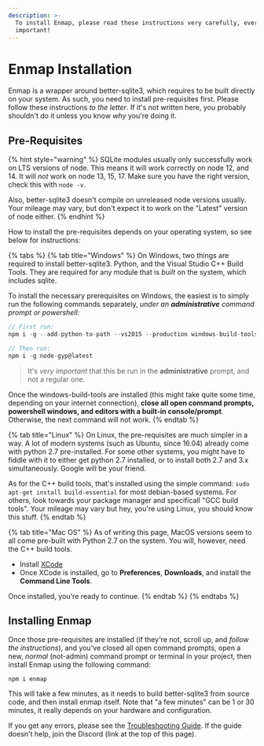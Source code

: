 ```yaml
---
description: >-
  To install Enmap, please read these instructions very carefully, every word is
  important!
---
```


# Enmap Installation

Enmap is a wrapper around better-sqlite3, which requires to be built directly on your system. As such, you need to install pre-requisites first. Please follow these instructions _to the letter_. If it's not written here, you probably shouldn't do it unless you know _why_ you're doing it.

## Pre-Requisites

{% hint style="warning" %}
SQLite modules usually only successfully work on LTS versions of node. This means it will work correctly on node 12, and 14. It will _not_ work on node 13, 15, 17. Make sure you have the right version, check this with `node -v`.

Also, better-sqlite3 doesn't compile on unreleased node versions usually. Your mileage may vary, but don't expect it to work on the "Latest" version of node either.
{% endhint %}

How to install the pre-requisites depends on your operating system, so see below for instructions:

{% tabs %}
{% tab title="Windows" %}
On Windows, two things are required to install better-sqlite3. Python, and the Visual Studio C++ Build Tools. They are required for any module that is _built_ on the system, which includes sqlite.

To install the necessary prerequisites on Windows, the easiest is to simply run the following commands separately, _under an **administrative** command prompt or powershell:_

```javascript
// First run:
npm i -g --add-python-to-path --vs2015 --production windows-build-tools

// Then run:
npm i -g node-gyp@latest
```

> It's _very important_ that this be run in the **administrative** prompt, and not a regular one.

Once the windows-build-tools are installed \(this might take quite some time, depending on your internet connection\), **close all open command prompts, powershell windows, and editors with a built-in console/prompt**. Otherwise, the next command will not work.
{% endtab %}

{% tab title="Linux" %}
On Linux, the pre-requisites are much simpler in a way. A lot of modern systems \(such as Ubuntu, since 16.04\) already come with python 2.7 pre-installed. For some other systems, you might have to fiddle with it to either get python 2.7 installed, or to install both 2.7 and 3.x simultaneously. Google will be your friend.

As for the C++ build tools, that's installed using the simple command: `sudo apt-get install build-essential` for most debian-based systems. For others, look towards your package manager and specificall "GCC build tools". Your mileage may vary but hey, you're using Linux, you should know this stuff.
{% endtab %}

{% tab title="Mac OS" %}
As of writing this page, MacOS versions seem to all come pre-built with Python 2.7 on the system. You will, however, need the C++ build tools.

* Install [XCode](https://developer.apple.com/xcode/download/)
* Once XCode is installed, go to **Preferences**, **Downloads**, and install the **Command Line Tools**.

Once installed, you're ready to continue.
{% endtab %}
{% endtabs %}

## Installing Enmap

Once those pre-requisites are installed \(if they're not, scroll up, and _follow the instructions_\), and you've closed all open command prompts, open a new, _normal_ \(not-admin\) command prompt or terminal in your project, then install Enmap using the following command:

```text
npm i enmap
```

This will take a few minutes, as it needs to build better-sqlite3 from source code, and then install enmap itself.  Note that "a few minutes" can be 1 or 30 minutes, it really depends on your hardware and configuration.

If you get any errors, please see the [Troubleshooting Guide](troubleshooting-guide.md). If the guide doesn't help, join the Discord \(link at the top of this page\).

